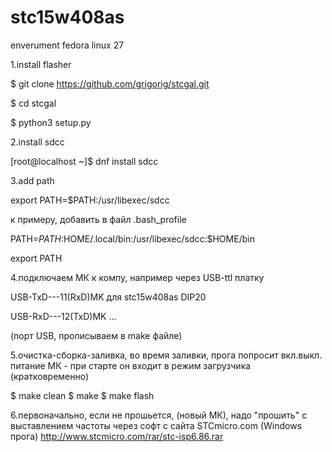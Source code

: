 # stc15w408as


enverument fedora linux 27

1.install flasher

$ git clone https://github.com/grigorig/stcgal.git

$ cd stcgal

$ python3 setup.py



2.install sdcc

[root@localhost ~]$ dnf install sdcc



3.add path

export PATH=$PATH:/usr/libexec/sdcc

к примеру, добавить в файл .bash_profile

PATH=$PATH:$HOME/.local/bin:/usr/libexec/sdcc:$HOME/bin

export PATH



4.подключаем МК к компу, например через USB-ttl платку

 USB-TxD---11(RxD)MK для stc15w408as DIP20

 USB-RxD---12(TxD)MK ...

(порт USB, прописываем в make файле)


5.очистка-сборка-заливка,
  во время заливки, 
  прога попросит вкл.выкл. питание МК - при старте он входит в режим загрузчика (кратковременно)

$ make clean
$ make
$ make flash


6.первоначально, если не прошьется, (новый МК), надо "прошить" с выставлением частоты
  через софт с сайта STCmicro.com (Windows прога) http://www.stcmicro.com/rar/stc-isp6.86.rar
